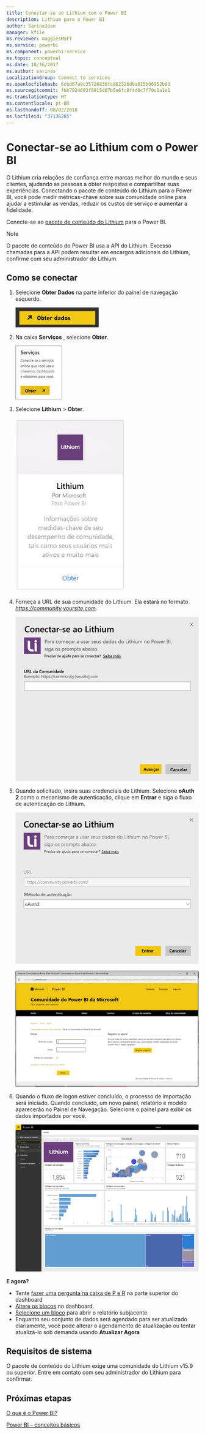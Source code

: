 ```yaml
---
title: Conectar-se ao Lithium com o Power BI
description: Lithium para o Power BI
author: SarinaJoan
manager: kfile
ms.reviewer: maggiesMSFT
ms.service: powerbi
ms.component: powerbi-service
ms.topic: conceptual
ms.date: 10/16/2017
ms.author: sarinas
LocalizationGroup: Connect to services
ms.openlocfilehash: 6cbd67a9c35726830fc862326d9a015b96952b83
ms.sourcegitcommit: fbb7924603f8915d07b5e6fc8f4d0c7f70c1a1e1
ms.translationtype: HT
ms.contentlocale: pt-BR
ms.lasthandoff: 08/02/2018
ms.locfileid: "37136285"
---
```

# <a name="connect-to-lithium-with-power-bi"></a>Conectar-se ao Lithium com o Power BI
O Lithium cria relações de confiança entre marcas melhor do mundo e seus clientes, ajudando as pessoas a obter respostas e compartilhar suas experiências. Conectando o pacote de conteúdo do Lithium para o Power BI, você pode medir métricas-chave sobre sua comunidade online para ajudar a estimular as vendas, reduzir os custos de serviço e aumentar a fidelidade. 

Conecte-se ao [pacote de conteúdo do Lithium](https://app.powerbi.com/getdata/services/lithium) para o Power BI.

>[!NOTE]
>O pacote de conteúdo do Power BI usa a API do Lithium. Excesso chamadas para a API podem resultar em encargos adicionais do Lithium, confirme com seu administrador do Lithium.

## <a name="how-to-connect"></a>Como se conectar
1. Selecione **Obter Dados** na parte inferior do painel de navegação esquerdo.
   
   ![](media/service-connect-to-lithium/pbi_getdata.png) 
2. Na caixa **Serviços** , selecione **Obter**.
   
   ![](media/service-connect-to-lithium/pbi_getservices.png) 
3. Selecione **Lithium** \> **Obter**.
   
   ![](media/service-connect-to-lithium/lithiumconnect.png)
4. Forneça a URL de sua comunidade do Lithium. Ela estará no formato *https://community.yoursite.com*.
   
   ![](media/service-connect-to-lithium/params.png)
5. Quando solicitado, insira suas credenciais do Lithium. Selecione **oAuth 2** como o mecanismo de autenticação, clique em **Entrar** e siga o fluxo de autenticação do Lithium.
   
   ![](media/service-connect-to-lithium/creds.png)
   
   ![](media/service-connect-to-lithium/creds2.png)
6. Quando o fluxo de logon estiver concluído, o processo de importação será iniciado. Quando concluído, um novo painel, relatório e modelo aparecerão no Painel de Navegação. Selecione o painel para exibir os dados importados por você.
   
    ![](media/service-connect-to-lithium/lithium.png)

**E agora?**

* Tente [fazer uma pergunta na caixa de P e R](power-bi-q-and-a.md) na parte superior do dashboard
* [Altere os blocos](service-dashboard-edit-tile.md) no dashboard.
* [Selecione um bloco](service-dashboard-tiles.md) para abrir o relatório subjacente.
* Enquanto seu conjunto de dados será agendado para ser atualizado diariamente, você pode alterar o agendamento de atualização ou tentar atualizá-lo sob demanda usando **Atualizar Agora**

## <a name="system-requirements"></a>Requisitos de sistema
O pacote de conteúdo do Lithium exige uma comunidade do Lithium v15.9 ou superior. Entre em contato com seu administrador do Lithium para confirmar.

## <a name="next-steps"></a>Próximas etapas
[O que é o Power BI?](power-bi-overview.md)

[Power BI – conceitos básicos](service-basic-concepts.md)

